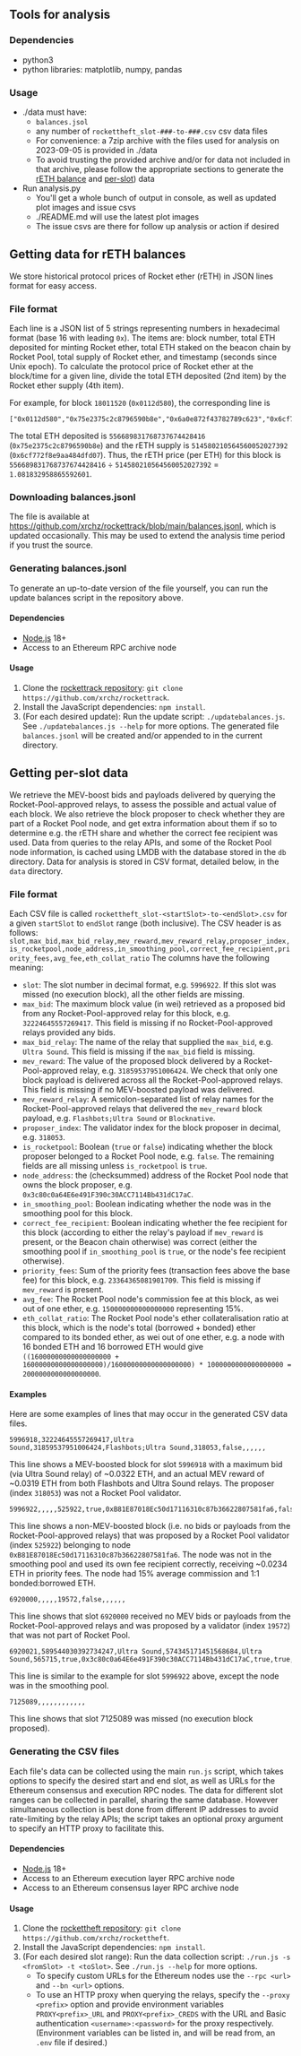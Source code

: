 ## Tools for analysis
### Dependencies
- python3
- python libraries: matplotlib, numpy, pandas

### Usage
- ./data must have:
  - `balances.jsol`
  - any number of `rockettheft_slot-###-to-###.csv` csv data files
  - For convenience: a 7zip archive with the files used for analysis on 2023-09-05 is provided in
    ./data
  - To avoid trusting the provided archive and/or for data not included in that archive, please
    follow the appropriate sections to generate the [rETH balance](#getting-data-for-reth-balances)
    and [per-slot](#getting-per-slot-data)) data
- Run analysis.py
  - You'll get a whole bunch of output in console, as well as updated plot images and issue csvs
  - ./README.md will use the latest plot images
  - The issue csvs are there for follow up analysis or action if desired


## Getting data for rETH balances

We store historical protocol prices of Rocket ether (rETH) in JSON lines format for easy access.

### File format
Each line is a JSON list of 5 strings representing numbers in hexadecimal format (base 16 with leading `0x`). The items are: block number, total ETH deposited for minting Rocket ether, total ETH staked on the beacon chain by Rocket Pool, total supply of Rocket ether, and timestamp (seconds since Unix epoch).
To calculate the protocol price of Rocket ether at the block/time for a given line, divide the total ETH deposited (2nd item) by the Rocket ether supply (4th item).

For example, for block `18011520` (`0x0112d580`), the corresponding line is
```
["0x0112d580","0x75e2375c2c8796590b8e","0x6a0e872f43782789c623","0x6cf772f8e9aa484dfd07","0x64ec4a0f"]
```
The total ETH deposited is `556689831768737674428416` (`0x75e2375c2c8796590b8e`) and the rETH supply is `514580210564560052027392` (`0x6cf772f8e9aa484dfd07`). Thus, the rETH price (per ETH) for this block is `556689831768737674428416` ÷ `514580210564560052027392` = `1.081832958865592601`.

### Downloading balances.jsonl
The file is available at https://github.com/xrchz/rockettrack/blob/main/balances.jsonl, which is updated occasionally.
This may be used to extend the analysis time period if you trust the source.

### Generating balances.jsonl
To generate an up-to-date version of the file yourself, you can run the update balances script in the repository above.

#### Dependencies
- [Node.js](https://nodejs.org/en) 18+
- Access to an Ethereum RPC archive node

#### Usage
1. Clone the [rockettrack repository](https://github.com/xrchz/rockettrack): `git clone https://github.com/xrchz/rockettrack`.
2. Install the JavaScript dependencies: `npm install`.
3. (For each desired update): Run the update script: `./updatebalances.js`. See `./updatebalances.js --help` for more options.
The generated file `balances.jsonl` will be created and/or appended to in the current directory.

## Getting per-slot data
We retrieve the MEV-boost bids and payloads delivered by querying the Rocket-Pool-approved relays, to assess the possible and actual value of each block.
We also retrieve the block proposer to check whether they are part of a Rocket Pool node, and get extra information about them if so to determine e.g. the rETH share and whether the correct fee recipient was used.
Data from queries to the relay APIs, and some of the Rocket Pool node information, is cached using LMDB with the database stored in the `db` directory.
Data for analysis is stored in CSV format, detailed below, in the `data` directory.

### File format
Each CSV file is called `rockettheft_slot-<startSlot>-to-<endSlot>.csv` for a given `startSlot` to `endSlot` range (both inclusive).
The CSV header is as follows:
`slot,max_bid,max_bid_relay,mev_reward,mev_reward_relay,proposer_index,is_rocketpool,node_address,in_smoothing_pool,correct_fee_recipient,priority_fees,avg_fee,eth_collat_ratio`
The columns have the following meaning:
- `slot`: The slot number in decimal format, e.g. `5996922`. If this slot was missed (no execution block), all the other fields are missing.
- `max_bid`: The maximum block value (in wei) retrieved as a proposed bid from any Rocket-Pool-approved relay for this block, e.g. `32224645557269417`. This field is missing if no Rocket-Pool-approved relays provided any bids.
- `max_bid_relay`: The name of the relay that supplied the `max_bid`, e.g. `Ultra Sound`. This field is missing if the `max_bid` field is missing.
- `mev_reward`: The value of the proposed block delivered by a Rocket-Pool-approved relay, e.g. `31859537951006424`. We check that only one block payload is delivered across all the Rocket-Pool-approved relays. This field is missing if no MEV-boosted payload was delivered.
- `mev_reward_relay`: A semicolon-separated list of relay names for the Rocket-Pool-approved relays that delivered the `mev_reward` block payload, e.g. `Flashbots;Ultra Sound` or `Blocknative`.
- `proposer_index`: The validator index for the block proposer in decimal, e.g. `318053`.
- `is_rocketpool`: Boolean (`true` or `false`) indicating whether the block proposer belonged to a Rocket Pool node, e.g. `false`. The remaining fields are all missing unless `is_rocketpool` is `true`.
- `node_address`: the (checksummed) address of the Rocket Pool node that owns the block proposer, e.g. `0x3c80c0a64E6e491F390c30ACC7114Bb431dC17aC`.
- `in_smoothing_pool`: Boolean indicating whether the node was in the smoothing pool for this block.
- `correct_fee_recipient`: Boolean indicating whether the fee recipient for this block (according to either the relay's payload if `mev_reward` is present, or the Beacon chain otherwise) was correct (either the smoothing pool if `in_smoothing_pool` is `true`, or the node's fee recipient otherwise).
- `priority_fees`: Sum of the priority fees (transaction fees above the base fee) for this block, e.g. `23364365081901709`. This field is missing if `mev_reward` is present.
- `avg_fee`: The Rocket Pool node's commission fee at this block, as wei out of one ether, e.g. `150000000000000000` representing 15%.
- `eth_collat_ratio`: The Rocket Pool node's ether collateralisation ratio at this block, which is the node's total (borrowed + bonded) ether compared to its bonded ether, as wei out of one ether, e.g. a node with 16 bonded ETH and 16 borrowed ETH would give `((16000000000000000000 + 16000000000000000000)/16000000000000000000) * 1000000000000000000 =  2000000000000000000`.


#### Examples
Here are some examples of lines that may occur in the generated CSV data files.
```
5996918,32224645557269417,Ultra Sound,31859537951006424,Flashbots;Ultra Sound,318053,false,,,,,,
```
This line shows a MEV-boosted block for slot `5996918` with a maximum bid (via Ultra Sound relay) of ~0.0322 ETH, and an actual MEV reward of ~0.0319 ETH from both Flashbots and Ultra Sound relays. The proposer (index `318053`) was not a Rocket Pool validator.

```
5996922,,,,,525922,true,0xB81E87018Ec50d17116310c87b36622807581fa6,false,true,23364365081901709,150000000000000000,2000000000000000000
```
This line shows a non-MEV-boosted block (i.e. no bids or payloads from the Rocket-Pool-approved relays) that was proposed by a Rocket Pool validator (index `525922`) belonging to node `0xB81E87018Ec50d17116310c87b36622807581fa6`. The node was not in the smoothing pool and used its own fee recipient correctly, receiving ~0.0234 ETH in priority fees. The node had 15% average commission and 1:1 bonded:borrowed ETH.

```
6920000,,,,,19572,false,,,,,,
```
This line shows that slot `6920000` received no MEV bids or payloads from the Rocket-Pool-approved relays and was proposed by a validator (index `19572`) that was not part of Rocket Pool.

```
6920021,589544030392734247,Ultra Sound,574345171451568684,Ultra Sound,565715,true,0x3c80c0a64E6e491F390c30ACC7114Bb431dC17aC,true,true,,150000000000000000,2000000000000000000
```
This line is similar to the example for slot `5996922` above, except the node was in the smoothing pool.

```
7125089,,,,,,,,,,,,
```
This line shows that slot 7125089 was missed (no execution block proposed).

### Generating the CSV files
Each file's data can be collected using the main `run.js` script, which takes options to specify the desired start and end slot, as well as URLs for the Ethereum consensus and execution RPC nodes.
The data for different slot ranges can be collected in parallel, sharing the same database.
However simultaneous collection is best done from different IP addresses to avoid rate-limiting by the relay APIs; the script takes an optional proxy argument to specify an HTTP proxy to facilitate this.

#### Dependencies
- [Node.js](https://nodejs.org/en) 18+
- Access to an Ethereum execution layer RPC archive node
- Access to an Ethereum consensus layer RPC archive node

#### Usage
1. Clone the [rockettheft repository](https://github.com/xrchz/rockettheft): `git clone https://github.com/xrchz/rockettheft`.
2. Install the JavaScript dependencies: `npm install`.
3. (For each desired slot range): Run the data collection script: `./run.js -s <fromSlot> -t <toSlot>`. See `./run.js --help` for more options.
   - To specify custom URLs for the Ethereum nodes use the `--rpc <url>` and `--bn <url>` options.
   - To use an HTTP proxy when querying the relays, specify the `--proxy <prefix>` option and provide environment variables `PROXY<prefix>_URL` and `PROXY<prefix>_CREDS` with the URL and Basic authentication `<username>:<password>` for the proxy respectively. (Environment variables can be listed in, and will be read from, an `.env` file if desired.)